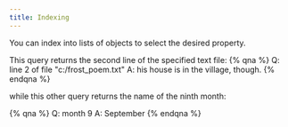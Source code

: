 ```yaml
---
title: Indexing
---
```


You can index into lists of objects to select the desired property.

This query returns the second line of the specified text file:
{% qna %}
Q: line 2 of file "c:/frost_poem.txt"
A: his house is in the village, though.
{% endqna %}

while this other query returns the name of the ninth month:

{% qna %}
Q: month 9
A: September
{% endqna %}
